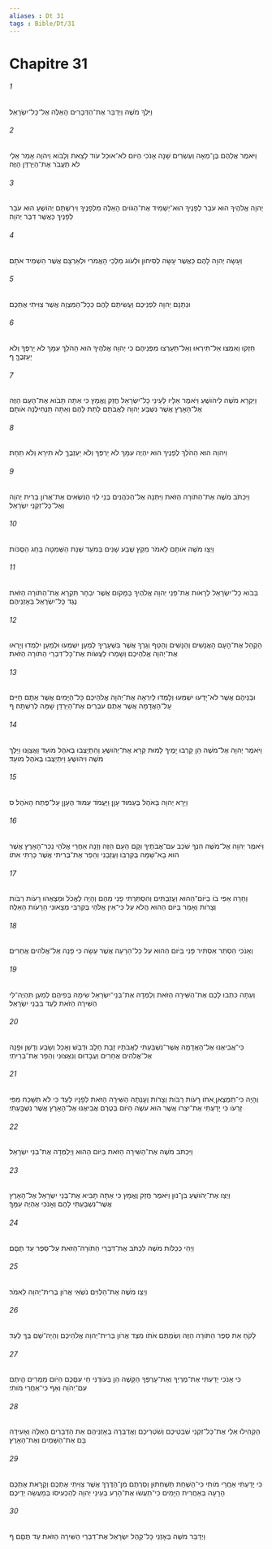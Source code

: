 ```yaml
---
aliases : Dt 31
tags : Bible/Dt/31
---
```


# Chapitre 31

###### 1
וַיֵּלֶךְ מֹשֶׁה וַיְדַבֵּר אֶת־הַדְּבָרִים הָאֵלֶּה אֶל־כָּל־יִשְׂרָאֵל׃
###### 2
וַיֹּאמֶר אֲלֵהֶם בֶּן־מֵאָה וְעֶשְׂרִים שָׁנָה אָנֹכִי הַיֹּום לֹא־אוּכַל עֹוד לָצֵאת וְלָבֹוא וַיהוָה אָמַר אֵלַי לֹא תַעֲבֹר אֶת־הַיַּרְדֵּן הַזֶּה׃
###### 3
יְהוָה אֱלֹהֶיךָ הוּא עֹבֵר לְפָנֶיךָ הוּא־יַשְׁמִיד אֶת־הַגֹּויִם הָאֵלֶּה מִלְּפָנֶיךָ וִירִשְׁתָּם יְהֹושֻׁעַ הוּא עֹבֵר לְפָנֶיךָ כַּאֲשֶׁר דִּבֶּר יְהוָה׃
###### 4
וְעָשָׂה יְהוָה לָהֶם כַּאֲשֶׁר עָשָׂה לְסִיחֹון וּלְעֹוג מַלְכֵי הָאֱמֹרִי וּלְאַרְצָם אֲשֶׁר הִשְׁמִיד אֹתָם׃
###### 5
וּנְתָנָם יְהוָה לִפְנֵיכֶם וַעֲשִׂיתֶם לָהֶם כְּכָל־הַמִּצְוָה אֲשֶׁר צִוִּיתִי אֶתְכֶם׃
###### 6
חִזְקוּ וְאִמְצוּ אַל־תִּירְאוּ וְאַל־תַּעַרְצוּ מִפְּנֵיהֶם כִּי יְהוָה אֱלֹהֶיךָ הוּא הַהֹלֵךְ עִמָּךְ לֹא יַרְפְּךָ וְלֹא יַעַזְבֶךָּ׃ ף
###### 7
וַיִּקְרָא מֹשֶׁה לִיהֹושֻׁעַ וַיֹּאמֶר אֵלָיו לְעֵינֵי כָל־יִשְׂרָאֵל חֲזַק וֶאֱמָץ כִּי אַתָּה תָּבֹוא אֶת־הָעָם הַזֶּה אֶל־הָאָרֶץ אֲשֶׁר נִשְׁבַּע יְהוָה לַאֲבֹתָם לָתֵת לָהֶם וְאַתָּה תַּנְחִילֶנָּה אֹותָם׃
###### 8
וַיהוָה הוּא הַהֹלֵךְ לְפָנֶיךָ הוּא יִהְיֶה עִמָּךְ לֹא יַרְפְּךָ וְלֹא יַעַזְבֶךָּ לֹא תִירָא וְלֹא תֵחָת׃
###### 9
וַיִּכְתֹּב מֹשֶׁה אֶת־הַתֹּורָה הַזֹּאת וַיִּתְּנָהּ אֶל־הַכֹּהֲנִים בְּנֵי לֵוִי הַנֹּשְׂאִים אֶת־אֲרֹון בְּרִית יְהוָה וְאֶל־כָּל־זִקְנֵי יִשְׂרָאֵל׃
###### 10
וַיְצַו מֹשֶׁה אֹותָם לֵאמֹר מִקֵּץ שֶׁבַע שָׁנִים בְּמֹעֵד שְׁנַת הַשְּׁמִטָּה בְּחַג הַסֻּכֹּות׃
###### 11
בְּבֹוא כָל־יִשְׂרָאֵל לֵרָאֹות אֶת־פְּנֵי יְהוָה אֱלֹהֶיךָ בַּמָּקֹום אֲשֶׁר יִבְחָר תִּקְרָא אֶת־הַתֹּורָה הַזֹּאת נֶגֶד כָּל־יִשְׂרָאֵל בְּאָזְנֵיהֶם׃
###### 12
הַקְהֵל אֶת־הָעָם הָאֲנָשִׁים וְהַנָּשִׁים וְהַטַּף וְגֵרְךָ אֲשֶׁר בִּשְׁעָרֶיךָ לְמַעַן יִשְׁמְעוּ וּלְמַעַן יִלְמְדוּ וְיָרְאוּ אֶת־יְהוָה אֱלֹהֵיכֶם וְשָׁמְרוּ לַעֲשֹׂות אֶת־כָּל־דִּבְרֵי הַתֹּורָה הַזֹּאת׃
###### 13
וּבְנֵיהֶם אֲשֶׁר לֹא־יָדְעוּ יִשְׁמְעוּ וְלָמְדוּ לְיִרְאָה אֶת־יְהוָה אֱלֹהֵיכֶם כָּל־הַיָּמִים אֲשֶׁר אַתֶּם חַיִּים עַל־הָאֲדָמָה אֲשֶׁר אַתֶּם עֹבְרִים אֶת־הַיַּרְדֵּן שָׁמָּה לְרִשְׁתָּהּ׃ ף
###### 14
וַיֹּאמֶר יְהוָה אֶל־מֹשֶׁה הֵן קָרְבוּ יָמֶיךָ לָמוּת קְרָא אֶת־יְהֹושֻׁעַ וְהִתְיַצְּבוּ בְּאֹהֶל מֹועֵד וַאֲצַוֶּנּוּ וַיֵּלֶךְ מֹשֶׁה וִיהֹושֻׁעַ וַיִּתְיַצְּבוּ בְּאֹהֶל מֹועֵד׃
###### 15
וַיֵּרָא יְהוָה בָּאֹהֶל בְּעַמּוּד עָןָן וַיַּעֲמֹד עַמּוּד הֶעָןָן עַל־פֶּתַח הָאֹהֶל׃ ס
###### 16
וַיֹּאמֶר יְהוָה אֶל־מֹשֶׁה הִנְּךָ שֹׁכֵב עִם־אֲבֹתֶיךָ וְקָם הָעָם הַזֶּה וְזָנָה אַחֲרֵי אֱלֹהֵי נֵכַר־הָאָרֶץ אֲשֶׁר הוּא בָא־שָׁמָּה בְּקִרְבֹּו וַעֲזָבַנִי וְהֵפֵר אֶת־בְּרִיתִי אֲשֶׁר כָּרַתִּי אִתֹּו׃
###### 17
וְחָרָה אַפִּי בֹו בַיֹּום־הַהוּא וַעֲזַבְתִּים וְהִסְתַּרְתִּי פָנַי מֵהֶם וְהָיָה לֶאֱכֹל וּמְצָאֻהוּ רָעֹות רַבֹּות וְצָרֹות וְאָמַר בַּיֹּום הַהוּא הֲלֹא עַל כִּי־אֵין אֱלֹהַי בְּקִרְבִּי מְצָאוּנִי הָרָעֹות הָאֵלֶּה׃
###### 18
וְאָנֹכִי הַסְתֵּר אַסְתִּיר פָּנַי בַּיֹּום הַהוּא עַל כָּל־הָרָעָה אֲשֶׁר עָשָׂה כִּי פָנָה אֶל־אֱלֹהִים אֲחֵרִים׃
###### 19
וְעַתָּה כִּתְבוּ לָכֶם אֶת־הַשִּׁירָה הַזֹּאת וְלַמְּדָהּ אֶת־בְּנֵי־יִשְׂרָאֵל שִׂימָהּ בְּפִיהֶם לְמַעַן תִּהְיֶה־לִּי הַשִּׁירָה הַזֹּאת לְעֵד בִּבְנֵי יִשְׂרָאֵל׃
###### 20
כִּי־אֲבִיאֶנּוּ אֶל־הָאֲדָמָה אֲשֶׁר־נִשְׁבַּעְתִּי לַאֲבֹתָיו זָבַת חָלָב וּדְבַשׁ וְאָכַל וְשָׂבַע וְדָשֵׁן וּפָנָה אֶל־אֱלֹהִים אֲחֵרִים וַעֲבָדוּם וְנִאֲצוּנִי וְהֵפֵר אֶת־בְּרִיתִי׃
###### 21
וְהָיָה כִּי־תִמְצֶאןָ אֹתֹו רָעֹות רַבֹּות וְצָרֹות וְעָנְתָה הַשִּׁירָה הַזֹּאת לְפָנָיו לְעֵד כִּי לֹא תִשָּׁכַח מִפִּי זַרְעֹו כִּי יָדַעְתִּי אֶת־יִצְרֹו אֲשֶׁר הוּא עֹשֶׂה הַיֹּום בְּטֶרֶם אֲבִיאֶנּוּ אֶל־הָאָרֶץ אֲשֶׁר נִשְׁבָּעְתִּי׃
###### 22
וַיִּכְתֹּב מֹשֶׁה אֶת־הַשִּׁירָה הַזֹּאת בַּיֹּום הַהוּא וַיְלַמְּדָהּ אֶת־בְּנֵי יִשְׂרָאֵל׃
###### 23
וַיְצַו אֶת־יְהֹושֻׁעַ בִּן־נוּן וַיֹּאמֶר חֲזַק וֶאֱמָץ כִּי אַתָּה תָּבִיא אֶת־בְּנֵי יִשְׂרָאֵל אֶל־הָאָרֶץ אֲשֶׁר־נִשְׁבַּעְתִּי לָהֶם וְאָנֹכִי אֶהְיֶה עִמָּךְ׃
###### 24
וַיְהִי כְּכַלֹּות מֹשֶׁה לִכְתֹּב אֶת־דִּבְרֵי הַתֹּורָה־הַזֹּאת עַל־סֵפֶר עַד תֻּםָּם׃
###### 25
וַיְצַו מֹשֶׁה אֶת־הַלְוִיִּם נֹשְׂאֵי אֲרֹון בְּרִית־יְהוָה לֵאמֹר׃
###### 26
לָקֹחַ אֵת סֵפֶר הַתֹּורָה הַזֶּה וְשַׂמְתֶּם אֹתֹו מִצַּד אֲרֹון בְּרִית־יְהוָה אֱלֹהֵיכֶם וְהָיָה־שָׁם בְּךָ לְעֵד׃
###### 27
כִּי אָנֹכִי יָדַעְתִּי אֶת־מֶרְיְךָ וְאֶת־עָרְפְּךָ הַקָּשֶׁה הֵן בְּעֹודֶנִּי חַי עִםָּכֶם הַיֹּום מַמְרִים הֱיִתֶם עִם־יְהֹוָה וְאַף כִּי־אַחֲרֵי מֹותִי׃
###### 28
הַקְהִילוּ אֵלַי אֶת־כָּל־זִקְנֵי שִׁבְטֵיכֶם וְשֹׁטְרֵיכֶם וַאֲדַבְּרָה בְאָזְנֵיהֶם אֵת הַדְּבָרִים הָאֵלֶּה וְאָעִידָה בָּם אֶת־הַשָּׁמַיִם וְאֶת־הָאָרֶץ׃
###### 29
כִּי יָדַעְתִּי אַחֲרֵי מֹותִי כִּי־הַשְׁחֵת תַּשְׁחִתוּן וְסַרְתֶּם מִן־הַדֶּרֶךְ אֲשֶׁר צִוִּיתִי אֶתְכֶם וְקָרָאת אֶתְכֶם הָרָעָה בְּאַחֲרִית הַיָּמִים כִּי־תַעֲשׂוּ אֶת־הָרַע בְּעֵינֵי יְהוָה לְהַכְעִיסֹו בְּמַעֲשֵׂה יְדֵיכֶם׃
###### 30
וַיְדַבֵּר מֹשֶׁה בְּאָזְנֵי כָּל־קְהַל יִשְׂרָאֵל אֶת־דִּבְרֵי הַשִּׁירָה הַזֹּאת עַד תֻּםָּם׃ ף
